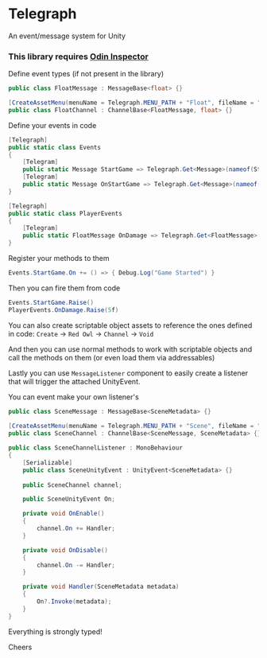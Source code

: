 # Telegraph
An event/message system for Unity

### This library requires [Odin Inspector](https://odininspector.com/)

Define event types (if not present in the library)

```csharp
public class FloatMessage : MessageBase<float> {}

[CreateAssetMenu(menuName = Telegraph.MENU_PATH + "Float", fileName = "Float Channel")]
public class FloatChannel : ChannelBase<FloatMessage, float> {}
```

Define your events in code

```csharp
[Telegraph]
public static class Events
{
    [Telegram]
    public static Message StartGame => Telegraph.Get<Message>(nameof(StartGame));
    [Telegram]
    public static Message OnStartGame => Telegraph.Get<Message>(nameof(OnStartGame));
}

[Telegraph]
public static class PlayerEvents
{
    [Telegram]
    public static FloatMessage OnDamage => Telegraph.Get<FloatMessage>(nameof(OnDamage));
}
```

Register your methods to them

```csharp
Events.StartGame.On += () => { Debug.Log("Game Started") }
```

Then you can fire them from code

```csharp
Events.StartGame.Raise()
PlayerEvents.OnDamage.Raise(5f)
```

You can also create scriptable object assets to reference the ones defined in code: `Create` -> `Red Owl` -> `Channel` -> `Void`

And then you can use normal methods to work with scriptable objects and call the methods on them (or even load them via addressables)

Lastly you can use `MessageListener` component to easily create a listener that will trigger the attached UnityEvent.

You can event make your own listener's

```csharp
public class SceneMessage : MessageBase<SceneMetadata> {}
    
[CreateAssetMenu(menuName = Telegraph.MENU_PATH + "Scene", fileName = "Scene Channel")]
public class SceneChannel : ChannelBase<SceneMessage, SceneMetadata> {}

public class SceneChannelListener : MonoBehaviour
{
    [Serializable]
    public class SceneUnityEvent : UnityEvent<SceneMetadata> {}
    
    public SceneChannel channel;

    public SceneUnityEvent On;

    private void OnEnable()
    {
        channel.On += Handler;
    }

    private void OnDisable()
    {
        channel.On -= Handler;
    }

    private void Handler(SceneMetadata metadata)
    {
        On?.Invoke(metadata);
    }
}
```

Everything is strongly typed!

Cheers

